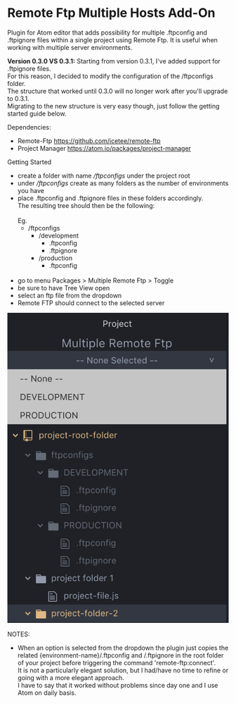 # Remote Ftp Multiple Hosts Add-On
Plugin for Atom editor that adds possibility for multiple .ftpconfig and .ftpignore files within a single project using Remote Ftp. It is useful when working with multiple server environments.

**Version 0.3.0 VS 0.3.1:**
Starting from version 0.3.1, I've added support for .ftpignore files.<br>
For this reason, I decided to modify the configuration of the /ftpconfigs folder.<br>
The structure that worked until 0.3.0 will no longer work after you'll upgrade to 0.3.1.<br>
Migrating to the new structure is very easy though, just follow the getting started guide below.

Dependencies:
* Remote-Ftp https://github.com/icetee/remote-ftp
* Project Manager https://atom.io/packages/project-manager

Getting Started
* create a folder with name */ftpconfigs* under the project root
* under */ftpconfigs* create as many folders as the number of environments you have
* place .ftpconfig and .ftpignore files in these folders accordingly. <br>
The resulting tree should then be the following:<br/><br>
Eg.         
  * /ftpconfigs
    * /development
      * .ftpconfig
      * .ftpignore
    * /production
      * .ftpconfig<br><br>
* go to menu Packages > Multiple Remote Ftp > Toggle
* be sure to have Tree View open
* select an ftp file from the dropdown
* Remote FTP should connect to the selected server

![image](https://github.com/MTxx87/multiple-remote-ftp/blob/ftpignore-support-test/screenshot2.png)

NOTES:
* When an option is selected from the dropdown the plugin just copies the related {environment-name}/.ftpconfig and /.ftpignore in the root folder of your project before triggering the command 'remote-ftp:connect'.<br>
It is not a particularly elegant solution, but I had/have no time to refine or going with a more elegant approach.<br>
I have to say that it worked without problems since day one and I use Atom on daily basis.
